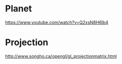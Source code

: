 # Planet
https://www.youtube.com/watch?v=Q2xsN8H6lb4

# Projection
http://www.songho.ca/opengl/gl_projectionmatrix.html

